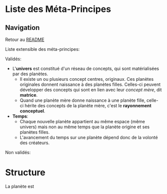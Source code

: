 # Liste des Méta-Principes

## Navigation

Retour au [README](./README.md)

Liste extensible des méta-principes:

Validés:
- L'__univers__ est constitué d'un réseau de concepts, qui sont matérialisées par des planètes.
    - Il existe un ou plusieurs concept centres, originaux. Ces planètes originales donnent naissance à des planètes filles. Celles-ci peuvent développer des concepts qui sont en lien avec leur *concept mère*, dit **matrice**.
    - Quand une planète mère donne naissance à une planète fille, celle-ci hérite des concepts de la planète mère, c'est le **rayonnement conceptuel**.
- **Temps**:
    - Chaque nouvelle planète appartient au même espace (même univers) mais non au même temps que la planète origine et ses planètes filles.
    - L'avancement du temps sur une planète dépend donc de la volonté des créateurs.

Non validés:


# Structure
La planète est